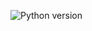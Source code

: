 ![Python version](https://img.shields.io/badge/python-2.7-brightgreen.svg?maxAge=2592000) [](https://img.shields.io/badge/Follow%20me%20on%20twitter--blue.svg)